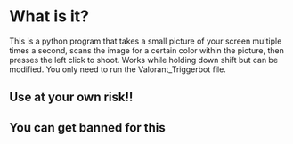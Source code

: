 # What is it?

This is a python program that takes a small picture of your screen multiple times a second, scans the image for a certain color within the picture, then presses the left click to shoot. Works while holding down shift but can be modified. You only need to run the Valorant_Triggerbot file.

## Use at your own risk!!
## You can get banned for this
